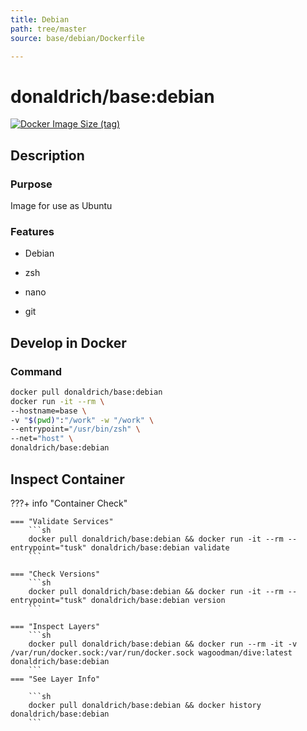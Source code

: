 ```yaml
---
title: Debian
path: tree/master
source: base/debian/Dockerfile

---
```


# donaldrich/base:debian

[![Docker Image Size (tag)](https://img.shields.io/docker/image-size/donaldrich/base/debian?color=blue&label=size&logo=docker&style=flat-square)](https://hub.docker.com/r/donaldrich/base/debian)

## Description

### Purpose

Image for use as Ubuntu

### Features

- Debian

- zsh

- nano

- git

## Develop in Docker

### Command

```sh
docker pull donaldrich/base:debian
docker run -it --rm \
--hostname=base \
-v "$(pwd)":"/work" -w "/work" \
--entrypoint="/usr/bin/zsh" \
--net="host" \
donaldrich/base:debian
```

## Inspect Container

???+ info "Container Check"

    === "Validate Services"
        ```sh
        docker pull donaldrich/base:debian && docker run -it --rm --entrypoint="tusk" donaldrich/base:debian validate
        ```

    === "Check Versions"
        ```sh
        docker pull donaldrich/base:debian && docker run -it --rm --entrypoint="tusk" donaldrich/base:debian version
        ```

    === "Inspect Layers"
        ```sh
        docker pull donaldrich/base:debian && docker run --rm -it -v /var/run/docker.sock:/var/run/docker.sock wagoodman/dive:latest donaldrich/base:debian
        ```
    === "See Layer Info"

        ```sh
        docker pull donaldrich/base:debian && docker history donaldrich/base:debian
        ```
